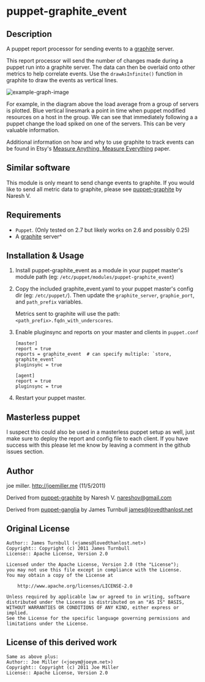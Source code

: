 puppet-graphite_event
=====================

Description
-----------

A puppet report processor for sending events to a 
[graphite](http://graphite.wikidot.com/) server.

This report processor will send the number of changes made during a puppet
run into a graphite server. The data can then be overlaid onto other metrics
to help correlate events.  Use the `drawAsInfinite()` function in graphite 
to draw the events as vertical lines.

![example-graph-image](https://github.com/joemiller/puppet-graphite_event/raw/master/example-graph.png)

For example, in the diagram above the load average from a group of servers 
is plotted. Blue vertical linesmark a point in time when puppet modified 
resources on a host in the group. We can see that immediately following a
a puppet change the load spiked on one of the servers. This can be 
very valuable information.

Additional information on how and why to use graphite to track events
can be found in Etsy's [Measure Anything, Measure Everything](http://codeascraft.etsy.com/2011/02/15/measure-anything-measure-everything/)
paper.

Similar software
----------------

This module is only meant to send change events to graphite. If you would 
like to send all metric data to graphite, please see
[puppet-graphite](https://github.com/nareshov/puppet-graphite) by Naresh V.


Requirements
------------

* `Puppet`. (Only tested on 2.7 but likely works on 2.6 and possibly 0.25)
* A [graphite](http://graphite.wikidot.com/) server^

Installation & Usage
--------------------

1. Install puppet-graphite_event as a module in your puppet master's module
   path (eg: `/etc/puppet/modules/puppet-graphite_event`)

2. Copy the included graphite_event.yaml to your puppet master's config
   dir (eg: `/etc/puppet/`). Then update the `graphite_server`, `graphie_port`,
   and `path_prefix` variables.
   
   Metrics sent to graphite will use the path: `<path_prefix>.fqdn_with_underscores`.
   
3.  Enable pluginsync and reports on your master and clients in `puppet.conf`

        [master]
        report = true
        reports = graphite_event  # can specify multiple: `store, graphite_event`
        pluginsync = true
        
        [agent]
        report = true
        pluginsync = true

4.  Restart your puppet master.

Masterless puppet
-----------------

I suspect this could also be used in a masterless puppet setup as well, just make
sure to deploy the report and config file to each client. If you have success with this
please let me know by leaving a comment in the github issues section.

Author
------

joe miller.  http://joemiller.me (11/5/2011)

Derived from [puppet-graphite](https://github.com/nareshov/puppet-graphite) by Naresh V. <nareshov@gmail.com>

Derived from [puppet-ganglia](https://github.com/jamtur01/puppet-ganglia) by James Turnbull <james@lovedthanlost.net>

Original License
----------------

    Author:: James Turnbull (<james@lovedthanlost.net>)
    Copyright:: Copyright (c) 2011 James Turnbull
    License:: Apache License, Version 2.0

    Licensed under the Apache License, Version 2.0 (the "License");
    you may not use this file except in compliance with the License.
    You may obtain a copy of the License at

        http://www.apache.org/licenses/LICENSE-2.0

    Unless required by applicable law or agreed to in writing, software
    distributed under the License is distributed on an "AS IS" BASIS,
    WITHOUT WARRANTIES OR CONDITIONS OF ANY KIND, either express or implied.
    See the License for the specific language governing permissions and
    limitations under the License.

License of this derived work
----------------------------

    Same as above plus:
    Author:: Joe Miller (<joeym@joeym.net>)
    Copyright:: Copyright (c) 2011 Joe Miller
    License:: Apache License, Version 2.0
